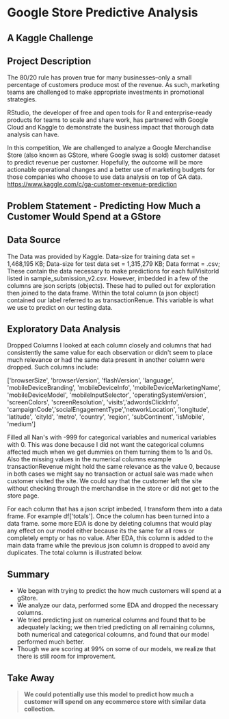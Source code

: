 # Google Store Predictive Analysis 
## A Kaggle Challenge 

## Project Description 
The 80/20 rule has proven true for many businesses–only a small percentage of customers produce most of the revenue. As such, marketing teams are challenged to make appropriate investments in promotional strategies.

RStudio, the developer of free and open tools for R and enterprise-ready products for teams to scale and share work, has partnered with Google Cloud and Kaggle to demonstrate the business impact that thorough data analysis can have.

In this competition, We are challenged to analyze a Google Merchandise Store (also known as GStore, where Google swag is sold) customer dataset to predict revenue per customer. Hopefully, the outcome will be more actionable operational changes and a better use of marketing budgets for those companies who choose to use data analysis on top of GA data. https://www.kaggle.com/c/ga-customer-revenue-prediction

## Problem Statement - Predicting How Much a Customer Would Spend at a GStore


## Data Source
The Data was provided by Kaggle. Data-size for training data set = 1,468,195 KB; Data-size for test data set = 1,315,279 KB; Data format = .csv; These contain the data necessary to make predictions for each fullVisitorId listed in sample_submission_v2.csv.
However, imbedded in a few of the columns are json scripts (objects). These had to pulled out for exploration then joined to the data frame. Within the total column (a json object) contained our label referred to as transactionRenue. This variable is what we use to predict on our testing data.

## Exploratory Data Analysis
Dropped Columns I looked at each column closely and columns that had consistently the same value for each observation or didn't seem to place much relevance or had the same data present in another column were dropped. Such columns include:

['browserSize', 'browserVersion', 'flashVersion', 'language', 'mobileDeviceBranding', 'mobileDeviceInfo', 'mobileDeviceMarketingName', 'mobileDeviceModel', 'mobileInputSelector', 'operatingSystemVersion', 'screenColors', 'screenResolution', 'visits','adwordsClickInfo', 'campaignCode','socialEngagementType','networkLocation', 'longitude', 'latitude', 'cityId', 'metro', 'country', 'region', 'subContinent', 'isMobile', 'medium']


Filled all Nan's with -999 for categorical variables and numerical variables with 0. This was done because I did not want the categorical columns affected much when we get dummies on them turning them to 1s and 0s. Also the missing values in the numerical columns example transactionRevenue might hold the same relevance as the value 0, because in both cases we might say no transaction or actual sale was made when customer visited the site. We could say that the customer left the site without checking through the merchandise in the store or did not get to the store page.

For each column that has a json script imbeded, I transform them into a data frame. For example df['totals']. Once the column has been turned into a data frame. some more EDA is done by deleting columns that would play any effect on our model either because its the same for all rows or completely empty or has no value. After EDA, this column is added to the main data frame while the previous json column is dropped to avoid any duplicates. The total column is illustrated below.





## Summary
- We began with trying to predict the how much customers will spend at a gStore.
- We analyze our data, performed some EDA and dropped the necessary columns.
- We tried predicting just on numerical columns and found that to be adequately lacking; we then tried predicting on all remaining columns, both numerical and categorical coloumns, and found that our model performed much better. 
- Though we are scoring at 99% on some of our models, we realize that there is still room for improvement.

## Take Away
> **We could potentially use this model to predict how much a customer will spend on any ecommerce store with similar data collection.**
